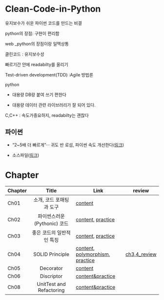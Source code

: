 # Clean-Code-in-Python
유지보수가 쉬운 파이썬 코드를 만드는 비결

python의 장점: 구현이 편리함

web _python의 장점이랑 일맥상통

클린코드 : 유지보수성

빠르기간 안에 readabilty를 올리기

Test-driven development(TDD) :Agile 방법론



python 

- 대용량 DB랑 붙여 쓰기 편한다

- 대용량 데이터 관련 라이브러리가 잘 되어 있다. 



C,C++ : 속도가중요하지, readabilty는 괜찮다



## 파이썬 

- “2~5배 더 빠르게”··· 귀도 반 로섬, 파이썬 속도 개선한다([링크](https://www.ciokorea.com/news/193909))

- 소스파일([링크](https://github.com/packtpublishing/clean-code-in-python))



# Chapter

| Chapter |            Title            | Link                     |  review |
| ------- | :-------------------------: | ------------------------ | -------------------|
| Ch01    |  소개, 코드 포매팅과 도구   | [content](notes/ch1.md) ||
| Ch02    | 파이썬스러운(Pythonic) 코드 | [content](notes/ch2.md), [practice](practice/ch2.ipynb) ||
| Ch03    |  좋은 코드의 일반적인 특징  | [content](notes/ch3.md), [practice](practice/ch3.ipynb) ||
| Ch04    |  SOLID Principle  | [content](notes/ch4.md), [polymorphism](practice/polymorphism.ipynb), <br />[practice](practice/ch4.ipynb) |[ch3,4_review](notes/review_ch3_ch4.md)|
| Ch05    |  Decorator  | [content](notes/ch5.md) ||
| Ch06    |  Discriptor  | [content&practice](practice/ch6.ipynb) ||
| Ch08    |  UnitTest and Refactoring  | [content&practice](practice/ch8.ipynb) ||
